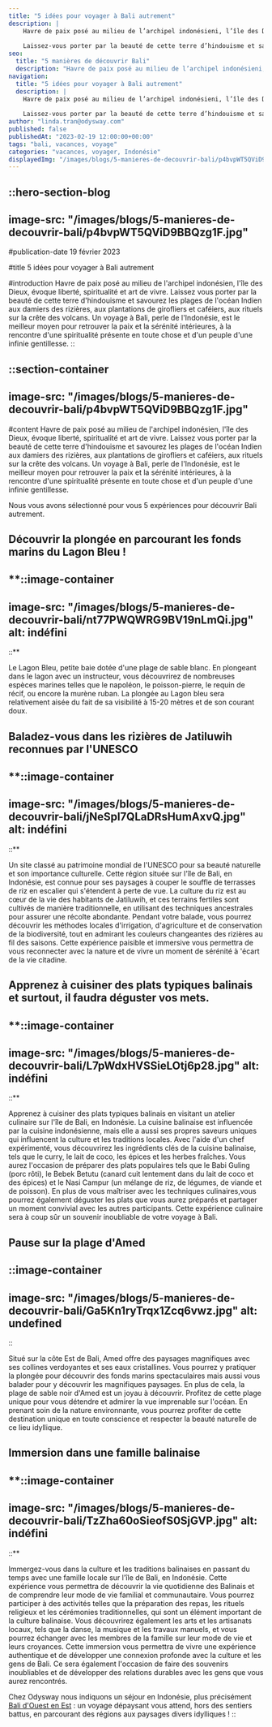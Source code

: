 ```yaml
---
title: "5 idées pour voyager à Bali autrement"
description: |
    Havre de paix posé au milieu de l’archipel indonésieni, l’île des Dieux, évoque liberté, spiritualité et art de vivre.
    
    Laissez-vous porter par la beauté de cette terre d’hindouisme et savourez les plages de l'océan Indien aux damiers des rizières, aux plantations de girofliers et caféiers, aux rituels sur la crête ...
seo:
  title: "5 manières de découvrir Bali"
  description: "Havre de paix posé au milieu de l’archipel indonésieni, l’île des Dieux, évoque liberté, spiritualité et art de vivre. Laissez-vous porter p"
navigation:
  title: "5 idées pour voyager à Bali autrement"
  description: |
    Havre de paix posé au milieu de l’archipel indonésieni, l’île des Dieux, évoque liberté, spiritualité et art de vivre.
    
    Laissez-vous porter par la beauté de cette terre d’hindouisme et savourez les plages de l'océan Indien aux damiers des rizières, aux plantations de girofliers et caféiers, aux rituels sur la crête ...
author: "linda.tran@odysway.com"
published: false
publishedAt: "2023-02-19 12:00:00+00:00"
tags: "bali, vacances, voyage"
categories: "vacances, voyager, Indonésie"
displayedImg: "/images/blogs/5-manieres-de-decouvrir-bali/p4bvpWT5QViD9BBQzg1F.jpg"
---
```


::hero-section-blog
---
image-src: "/images/blogs/5-manieres-de-decouvrir-bali/p4bvpWT5QViD9BBQzg1F.jpg"
---
#publication-date
19 février 2023

#title
5 idées pour voyager à Bali autrement

#introduction
Havre de paix posé au milieu de l'archipel indonésien, l'île des Dieux, évoque liberté, spiritualité et art de vivre. Laissez vous porter par la beauté de cette terre d'hindouisme et savourez les plages de l'océan Indien aux damiers des rizières, aux plantations de girofliers et caféiers, aux rituels sur la crête des volcans. Un voyage à Bali, perle de l'Indonésie, est le meilleur moyen pour retrouver la paix et la sérénité intérieures, à la rencontre d'une spiritualité présente en toute chose et d'un peuple d'une infinie gentillesse.
::

::section-container
---
image-src: "/images/blogs/5-manieres-de-decouvrir-bali/p4bvpWT5QViD9BBQzg1F.jpg"
---
#content
Havre de paix posé au milieu de l'archipel indonésien, l'île des Dieux, évoque liberté, spiritualité et art de vivre. Laissez vous porter par la beauté de cette terre d'hindouisme et savourez les plages de l'océan Indien aux damiers des rizières, aux plantations de girofliers et caféiers, aux rituels sur la crête des volcans. Un voyage à Bali, perle de l'Indonésie, est le meilleur moyen pour retrouver la paix et la sérénité intérieures, à la rencontre d'une spiritualité présente en toute chose et d'un peuple d'une infinie gentillesse.

Nous vous avons sélectionné pour vous 5 expériences pour découvrir Bali autrement.

## **Découvrir la plongée en parcourant les fonds marins du Lagon Bleu !**

**::image-container
---
image-src: "/images/blogs/5-manieres-de-decouvrir-bali/nt77PWQWRG9BV19nLmQi.jpg"
alt: indéfini
---
::**

Le Lagon Bleu, petite baie dotée d'une plage de sable blanc. En plongeant dans le lagon avec un instructeur, vous découvrirez de nombreuses espèces marines telles que le napoléon, le poisson-pierre, le requin de récif, ou encore la murène ruban. La plongée au Lagon bleu sera relativement aisée du fait de sa visibilité à 15-20 mètres et de son courant doux.

## **Baladez-vous dans les rizières de Jatiluwih reconnues par l'UNESCO**

**::image-container
---
image-src: "/images/blogs/5-manieres-de-decouvrir-bali/jNeSpI7QLaDRsHumAxvQ.jpg"
alt: indéfini
---
::**

Un site classé au patrimoine mondial de l'UNESCO pour sa beauté naturelle et son importance culturelle. Cette région située sur l'île de Bali, en Indonésie, est connue pour ses paysages à couper le souffle de terrasses de riz en escalier qui s'étendent à perte de vue. La culture du riz est au cœur de la vie des habitants de Jatiluwih, et ces terrains fertiles sont cultivés de manière traditionnelle, en utilisant des techniques ancestrales pour assurer une récolte abondante. Pendant votre balade, vous pourrez découvrir les méthodes locales d'irrigation, d'agriculture et de conservation de la biodiversité, tout en admirant les couleurs changeantes des rizières au fil des saisons. Cette expérience paisible et immersive vous permettra de vous reconnecter avec la nature et de vivre un moment de sérénité à 'écart de la vie citadine.

## **Apprenez à cuisiner des plats typiques balinais et surtout, il faudra déguster vos mets.**

**::image-container
---
image-src: "/images/blogs/5-manieres-de-decouvrir-bali/L7pWdxHVSSieLOtj6p28.jpg"
alt: indéfini
---
::**

Apprenez à cuisiner des plats typiques balinais en visitant un atelier culinaire sur l'île de Bali, en Indonésie. La cuisine balinaise est influencée par la cuisine indonésienne, mais elle a aussi ses propres saveurs uniques qui influencent la culture et les traditions locales. Avec l'aide d'un chef expérimenté, vous découvrirez les ingrédients clés de la cuisine balinaise, tels que le curry, le lait de coco, les épices et les herbes fraîches. Vous aurez l'occasion de préparer des plats populaires tels que le Babi Guling (porc rôti), le Bebek Betutu (canard cuit lentement dans du lait de coco et des épices) et le Nasi Campur (un mélange de riz, de légumes, de viande et de poisson). En plus de vous maîtriser avec les techniques culinaires,vous pourrez également déguster les plats que vous aurez préparés et partager un moment convivial avec les autres participants. Cette expérience culinaire sera à coup sûr un souvenir inoubliable de votre voyage à Bali.

## **Pause sur la plage d'Amed**

::image-container
---
image-src: "/images/blogs/5-manieres-de-decouvrir-bali/Ga5Kn1ryTrqx1Zcq6vwz.jpg"
alt: undefined
---
::

Situé sur la côte Est de Bali, Amed offre des paysages magnifiques avec ses collines verdoyantes et ses eaux cristallines. Vous pourrez y pratiquer la plongée pour découvrir des fonds marins spectaculaires mais aussi vous balader pour y découvrir les magnifiques paysages. En plus de cela, la plage de sable noir d'Amed est un joyau à découvrir. Profitez de cette plage unique pour vous détendre et admirer la vue imprenable sur l'océan. En prenant soin de la nature environnante, vous pourrez profiter de cette destination unique en toute conscience et respecter la beauté naturelle de ce lieu idyllique.

## **Immersion dans une famille balinaise**

**::image-container
---
image-src: "/images/blogs/5-manieres-de-decouvrir-bali/TzZha60oSieofS0SjGVP.jpg"
alt: indéfini
---
::**

Immergez-vous dans la culture et les traditions balinaises en passant du temps avec une famille locale sur l'île de Bali, en Indonésie. Cette expérience vous permettra de découvrir la vie quotidienne des Balinais et de comprendre leur mode de vie familial et communautaire. Vous pourrez participer à des activités telles que la préparation des repas, les rituels religieux et les cérémonies traditionnelles, qui sont un élément important de la culture balinaise. Vous découvrirez également les arts et les artisanats locaux, tels que la danse, la musique et les travaux manuels, et vous pourrez échanger avec les membres de la famille sur leur mode de vie et leurs croyances. Cette immersion vous permettra de vivre une expérience authentique et de développer une connexion profonde avec la culture et les gens de Bali. Ce sera également l'occasion de faire des souvenirs inoubliables et de développer des relations durables avec les gens que vous aurez rencontrés.

Chez Odysway nous indiquons un séjour en Indonésie, plus précisément [Bali d'Ouest en Est](https://odysway.com/voyages/bali-menjangan-sidemen?utm_source=Article+blog&utm_medium=Article+blog&utm_campaign=Bali) : un voyage dépaysant vous attend, hors des sentiers battus, en parcourant des régions aux paysages divers idylliques !
::
